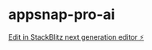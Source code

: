 # appsnap-pro-ai

[Edit in StackBlitz next generation editor ⚡️](https://stackblitz.com/~/github.com/amrakori/appsnap-pro-ai)